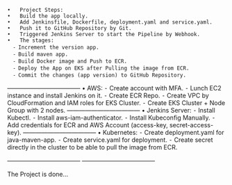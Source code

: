 	•	Project Steps:
    •	Build the app locally.
    •	Add Jenkinsfile, Dockerfile, deployment.yaml and service.yaml.
    •	Push it to GitHub Repository by Git.
    •	Triggered Jenkins Server to start the Pipeline by Webhook.
    •	The stages: 
      ⁃	Increment the version app.
      ⁃	Build maven app.
      ⁃	Build Docker image and Push to ECR.
      ⁃	Deploy the App on EKS after Pulling the image from ECR.
      ⁃	Commit the changes (app version) to GitHub Repository.

————————————
	•	AWS:
    ⁃	Create account with MFA.
    ⁃	Lunch EC2 instance and install Jenkins on it.
    ⁃	Create ECR Repo.
    ⁃	Create VPC by CloudFormation and IAM roles for EKS Cluster.
    ⁃	Create EKS Cluster + Node Group with 2 nodes.
————————————
	•	Jenkins Server:
    ⁃	Install Kubectl.
    ⁃	Install aws-iam-authenticator.
    ⁃	Install Kubeconfig Manually.
    ⁃	Add credentials for ECR and AWS Account (access-key, secret-access-key).
————————————
	•	Kubernetes:
    ⁃	Create deployment.yaml for java-maven-app.
    ⁃	Create service.yaml for deployment.
    ⁃	Create secret directly in the cluster to be able to pull the image from ECR.

————————————
————————————

The Project is done…
